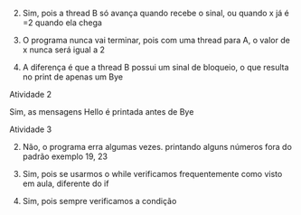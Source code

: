 

2. Sim, pois a thread B só avança quando recebe o sinal, ou quando x já é =2 quando ela chega

3. O programa nunca vai terminar, pois com uma thread para A, o valor de x nunca será igual a 2

5. A diferença é que a thread B possui um sinal de bloqueio, o que resulta no print de apenas um Bye


Atividade 2

Sim, as mensagens Hello é printada antes de Bye

Atividade 3

2. Não, o programa erra algumas vezes.  printando alguns números fora do padrão exemplo 19, 23

3. Sim, pois se usarmos o while verificamos frequentemente como visto em aula, diferente do if

4. Sim, pois sempre verificamos a condição




